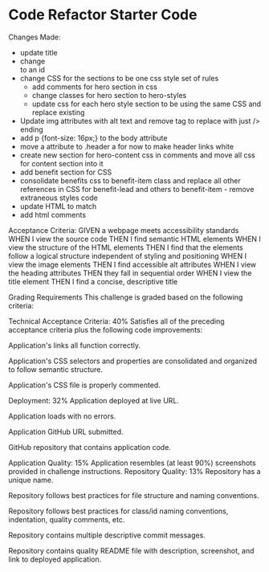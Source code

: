 # Code Refactor Starter Code
Changes Made:
- update title
- change <div class="search-engine-optimization"> to an id
- change CSS for the sections to be one css style set of rules
    - add comments for hero section in css
    - change classes for hero section to hero-styles
    - update css for each hero style section to be using the same CSS and replace existing
- Update img attributes with alt text and remove </img> tag to replace with just /> ending
- add p {font-size: 16px;} to the body attribute
- move a attribute to .header a for now to make header links white
- create new section for hero-content css in comments and move all css for content section into it
- add benefit section for CSS
- consolidate benefits css to benefit-item class and replace all other references in CSS for benefit-lead and others to benefit-item - remove extraneous styles code
- update HTML to match
- add html comments


Acceptance Criteria: 
GIVEN a webpage meets accessibility standards
WHEN I view the source code
THEN I find semantic HTML elements
WHEN I view the structure of the HTML elements
THEN I find that the elements follow a logical structure independent of styling and positioning
WHEN I view the image elements
THEN I find accessible alt attributes
WHEN I view the heading attributes
THEN they fall in sequential order
WHEN I view the title element
THEN I find a concise, descriptive title



Grading Requirements
This challenge is graded based on the following criteria:

Technical Acceptance Criteria: 40%
Satisfies all of the preceding acceptance criteria plus the following code improvements:

Application's links all function correctly.

Application's CSS selectors and properties are consolidated and organized to follow semantic structure.

Application's CSS file is properly commented.

Deployment: 32%
Application deployed at live URL.

Application loads with no errors.

Application GitHub URL submitted.

GitHub repository that contains application code.

Application Quality: 15%
Application resembles (at least 90%) screenshots provided in challenge instructions.
Repository Quality: 13%
Repository has a unique name.

Repository follows best practices for file structure and naming conventions.

Repository follows best practices for class/id naming conventions, indentation, quality comments, etc.

Repository contains multiple descriptive commit messages.

Repository contains quality README file with description, screenshot, and link to deployed application.

